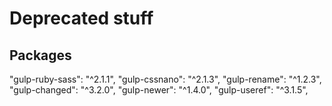 # Deprecated stuff

## Packages

"gulp-ruby-sass": "^2.1.1",
"gulp-cssnano": "^2.1.3",
"gulp-rename": "^1.2.3",
"gulp-changed": "^3.2.0",
"gulp-newer": "^1.4.0",
"gulp-useref": "^3.1.5",

